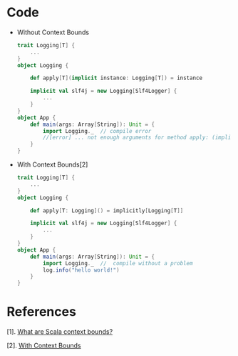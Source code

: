 # Code

* Without Context Bounds 

    ```scala
    trait Logging[T] {
        ...
    }
    object Logging {

        def apply[T](implicit instance: Logging[T]) = instance

        implicit val slf4j = new Logging[Slf4Logger] {
            ...
        }
    }
    object App {
        def main(args: Array[String]): Unit = {
            import Logging._  // compile error
            //[error] ... not enough arguments for method apply: (implicit s: Logging[T]): Logging[T] in object Logging. 
        }
    }
    ```

* With Context Bounds[2]

    ```scala
    trait Logging[T] {
        ...
    }
    object Logging {

        def apply[T: Logging]() = implicitly[Logging[T]]

        implicit val slf4j = new Logging[Slf4Logger] {
            ...
        }
    }
    object App {
        def main(args: Array[String]): Unit = {
            import Logging._  //  compile without a problem
            log.info("hello world!")
        }
    }
    ```

# References

[1]. [What are Scala context bounds?](https://docs.scala-lang.org/tutorials/FAQ/context-bounds.html)

[2]. [With Context Bounds](https://github.com/chlin501/logging/blob/master/logging/src/main/scala/logging/Logging.scala#L21)
